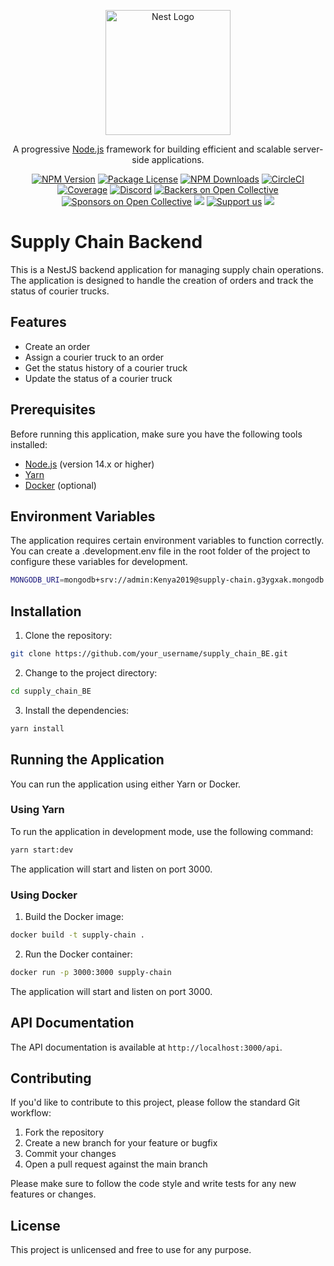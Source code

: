 <p align="center">
  <a href="http://nestjs.com/" target="blank"><img src="https://nestjs.com/img/logo-small.svg" width="200" alt="Nest Logo" /></a>
</p>

[circleci-image]: https://img.shields.io/circleci/build/github/nestjs/nest/master?token=abc123def456
[circleci-url]: https://circleci.com/gh/nestjs/nest

  <p align="center">A progressive <a href="http://nodejs.org" target="_blank">Node.js</a> framework for building efficient and scalable server-side applications.</p>
    <p align="center">
<a href="https://www.npmjs.com/~nestjscore" target="_blank"><img src="https://img.shields.io/npm/v/@nestjs/core.svg" alt="NPM Version" /></a>
<a href="https://www.npmjs.com/~nestjscore" target="_blank"><img src="https://img.shields.io/npm/l/@nestjs/core.svg" alt="Package License" /></a>
<a href="https://www.npmjs.com/~nestjscore" target="_blank"><img src="https://img.shields.io/npm/dm/@nestjs/common.svg" alt="NPM Downloads" /></a>
<a href="https://circleci.com/gh/nestjs/nest" target="_blank"><img src="https://img.shields.io/circleci/build/github/nestjs/nest/master" alt="CircleCI" /></a>
<a href="https://coveralls.io/github/nestjs/nest?branch=master" target="_blank"><img src="https://coveralls.io/repos/github/nestjs/nest/badge.svg?branch=master#9" alt="Coverage" /></a>
<a href="https://discord.gg/G7Qnnhy" target="_blank"><img src="https://img.shields.io/badge/discord-online-brightgreen.svg" alt="Discord"/></a>
<a href="https://opencollective.com/nest#backer" target="_blank"><img src="https://opencollective.com/nest/backers/badge.svg" alt="Backers on Open Collective" /></a>
<a href="https://opencollective.com/nest#sponsor" target="_blank"><img src="https://opencollective.com/nest/sponsors/badge.svg" alt="Sponsors on Open Collective" /></a>
  <a href="https://paypal.me/kamilmysliwiec" target="_blank"><img src="https://img.shields.io/badge/Donate-PayPal-ff3f59.svg"/></a>
    <a href="https://opencollective.com/nest#sponsor"  target="_blank"><img src="https://img.shields.io/badge/Support%20us-Open%20Collective-41B883.svg" alt="Support us"></a>
  <a href="https://twitter.com/nestframework" target="_blank"><img src="https://img.shields.io/twitter/follow/nestframework.svg?style=social&label=Follow"></a>
</p>
  <!--[![Backers on Open Collective](https://opencollective.com/nest/backers/badge.svg)](https://opencollective.com/nest#backer)
  [![Sponsors on Open Collective](https://opencollective.com/nest/sponsors/badge.svg)](https://opencollective.com/nest#sponsor)-->

# Supply Chain Backend

This is a NestJS backend application for managing supply chain operations. The application is designed to handle the creation of orders and track the status of courier trucks.

## Features

- Create an order
- Assign a courier truck to an order
- Get the status history of a courier truck
- Update the status of a courier truck

## Prerequisites

Before running this application, make sure you have the following tools installed:

- [Node.js](https://nodejs.org/en/download/) (version 14.x or higher)
- [Yarn](https://yarnpkg.com/getting-started/install)
- [Docker](https://docs.docker.com/engine/install/ubuntu/) (optional)

## Environment Variables
The application requires certain environment variables to function correctly. You can create a .development.env file in the root folder of the project to configure these variables for development.
```sh
MONGODB_URI=mongodb+srv://admin:Kenya2019@supply-chain.g3ygxak.mongodb.net/?retryWrites=true&w=majority
```


## Installation

1. Clone the repository:

```sh
git clone https://github.com/your_username/supply_chain_BE.git
```

2. Change to the project directory:

```sh
cd supply_chain_BE
```

3. Install the dependencies:

```sh
yarn install
```

## Running the Application

You can run the application using either Yarn or Docker.

### Using Yarn

To run the application in development mode, use the following command:

```sh
yarn start:dev
```

The application will start and listen on port 3000.

### Using Docker

1. Build the Docker image:

```sh
docker build -t supply-chain .
```

2. Run the Docker container:

```sh
docker run -p 3000:3000 supply-chain
```

The application will start and listen on port 3000.

## API Documentation

The API documentation is available at `http://localhost:3000/api`.

## Contributing

If you'd like to contribute to this project, please follow the standard Git workflow:

1. Fork the repository
2. Create a new branch for your feature or bugfix
3. Commit your changes
4. Open a pull request against the main branch

Please make sure to follow the code style and write tests for any new features or changes.

## License

This project is unlicensed and free to use for any purpose.
